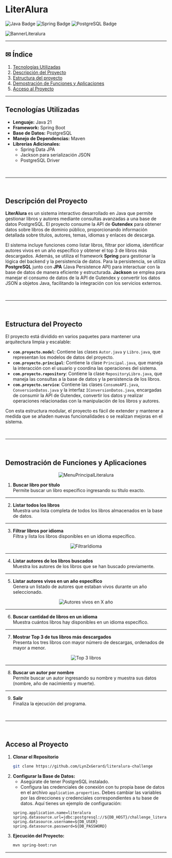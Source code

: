 # LiterAlura

<p align="center">
  
  ![Java Badge](https://img.shields.io/badge/Java-ED8B00?style=for-the-badge&logo=java&logoColor=white)
  ![Spring Badge](https://img.shields.io/badge/Spring-6DB33F?style=for-the-badge&logo=spring&logoColor=white)
  ![PostgreSQL Badge](https://img.shields.io/badge/PostgreSQL-316192?style=for-the-badge&logo=postgresql&logoColor=white)
</p>

![BannerLiteralura](https://github.com/user-attachments/assets/e7d52d9c-f2e7-4739-aa5f-891d1c5dd370)



---

## ✉ **Índice**

1. [Tecnologías Utilizadas](#tecnolog%C3%ADas-utilizadas)
2. [Descripción del Proyecto](#descripción-del-proyecto)
3. [Estructura del proyecto](#estructura-del-proyecto)
4. [Demostración de Funciones y Aplicaciones](#demostración-de-funciones-y-aplicaciones)
5. [Acceso al Proyecto](#acceso-al-proyecto)

---

## Tecnologías Utilizadas

- **Lenguaje:** Java 21
- **Framework:** Spring Boot
- **Base de Datos:** PostgreSQL
- **Manejo de Dependencias:** Maven
- **Librerías Adicionales:**
  - Spring Data JPA
  - Jackson para serialización JSON
  - PostgreSQL Driver
  
<br>

---

<br>

## Descripción del Proyecto

**LiterAlura** es un sistema interactivo desarrollado en Java que permite gestionar libros y autores mediante consultas avanzadas a una base de datos PostgreSQL. El proyecto consume la API de **Gutendex** para obtener datos sobre libros de dominio público, proporcionando información detallada sobre títulos, autores, temas, idiomas y enlaces de descarga.

El sistema incluye funciones como listar libros, filtrar por idioma, identificar autores vivos en un año específico y obtener el top 3 de libros más descargados. Además, se utiliza el framework **Spring** para gestionar la lógica del backend y la persistencia de datos. Para la persistencia, se utiliza **PostgreSQL** junto con **JPA** (Java Persistence API) para interactuar con la base de datos de manera eficiente y estructurada. **Jackson** se emplea para manejar el consumo de datos de la API de Gutendex y convertir los datos JSON a objetos Java, facilitando la integración con los servicios externos.

<br>

---

<br>

## Estructura del Proyecto

El proyecto está dividido en varios paquetes para mantener una arquitectura limpia y escalable:

- **`com.proyecto.model`**: Contiene las clases `Autor.java` y `Libro.java`, que representan los modelos de datos del proyecto.
- **`com.proyecto.principal`**: Contiene la clase `Principal.java`, que maneja la interacción con el usuario y coordina las operaciones del sistema.
- **`com.proyecto.repository`**: Contiene la clase `RepositoryLibro.java`, que maneja las consultas a la base de datos y la persistencia de los libros.
- **`com.proyecto.service`**: Contiene las clases `ConsumoAPI.java`, `ConversionDatos.java` y la interfaz `IConversionDatos.java`, encargadas de consumir la API de Gutendex, convertir los datos y realizar operaciones relacionadas con la manipulación de los libros y autores.

Con esta estructura modular, el proyecto es fácil de extender y mantener a medida que se añaden nuevas funcionalidades o se realizan mejoras en el sistema.

<br>

---

<br>

## Demostración de Funciones y Aplicaciones

<p align="center">
  <img src="https://github.com/user-attachments/assets/0a2c9f41-96c7-4a8b-b7c6-952e611de0c5" alt="MenuPrincipalLiteralura">
</p>

1. **Buscar libro por título**  
  Permite buscar un libro específico ingresando su título exacto.
---
2. **Listar todos los libros**  
  Muestra una lista completa de todos los libros almacenados en la base de datos.
---
3. **Filtrar libros por idioma**  
  Filtra y lista los libros disponibles en un idioma específico.

<p align="center">
  <img src="https://github.com/user-attachments/assets/0d3f18e6-7741-4e63-8106-8aa733b257b3" alt="FiltrarIdioma">
</p>

---

4. **Listar autores de los libros buscados**  
  Muestra los autores de los libros que se han buscado previamente.
---
5. **Listar autores vivos en un año específico**  
  Genera un listado de autores que estaban vivos durante un año seleccionado.

<p align="center">
  <img src="https://github.com/user-attachments/assets/18499fff-593b-4c92-a62f-5f8477d2b913" alt="Autores vivos en X año">
</p>

---
6. **Buscar cantidad de libros en un idioma**  
  Muestra cuántos libros hay disponibles en un idioma específico.
---
7. **Mostrar Top 3 de tus libros más descargados**  
  Presenta los tres libros con mayor número de descargas, ordenados de mayor a menor.

<p align="center">
  <img src="https://github.com/user-attachments/assets/b58b973f-09b8-4f58-83e4-7a9cb42dce25" alt="Top 3 libros">
</p>

---

8. **Buscar un autor por nombre**  
  Permite buscar un autor ingresando su nombre y muestra sus datos (nombre, año de nacimiento y muerte).
---
9. **Salir**  
  Finaliza la ejecución del programa.


<br>

---

<br>

## Acceso al Proyecto

1. **Clonar el Repositorio**
   ```bash
   git clone https://github.com/LynZxGerard/literalura-challenge
   ```
2. **Configurar la Base de Datos:**
   - Asegúrate de tener PostgreSQL instalado.
   - Configura las credenciales de conexión con tu propia base de datos en el archivo `application.properties`. Debes cambiar las variables por las direcciones y credenciales correspondientes a tu base de datos. Aquí tienes un ejemplo de configuración:
   ```properties
   spring.application.name=literalura
   spring.datasource.url=jdbc:postgresql://${DB_HOST}/challenge_literalura
   spring.datasource.username=${DB_USER}
   spring.datasource.password=${DB_PASSWORD}
3. **Ejecución del Proyecto:**
   ```bash
   mvn spring-boot:run
   ```

---


